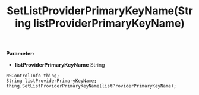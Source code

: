﻿---
uid: crmscript_ref_NSControlInfo_SetListProviderPrimaryKeyName
title: SetListProviderPrimaryKeyName(String listProviderPrimaryKeyName)
intellisense: NSControlInfo.SetListProviderPrimaryKeyName
keywords: NSControlInfo, GetListProviderPrimaryKeyName
so.topic: reference
---



**Parameter:** 
 - **listProviderPrimaryKeyName** String

```crmscript
NSControlInfo thing;
String listProviderPrimaryKeyName;
thing.SetListProviderPrimaryKeyName(listProviderPrimaryKeyName);
```

